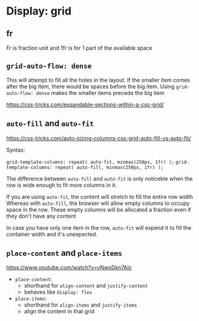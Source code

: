 # Display: grid

## fr

Fr is fraction unit and 1fr is for 1 part of the available space

## `grid-auto-flow: dense`

This will attempt to fill all the holes in the layout. If the smaller item comes after the big item, there would be spaces before the big item. Using `grid-auto-flow: dense` makes the smaller items precede the big item

<https://css-tricks.com/expandable-sections-within-a-css-grid/>

## `auto-fill` and `auto-fit`

<https://css-tricks.com/auto-sizing-columns-css-grid-auto-fill-vs-auto-fit/>

Syntax:

`grid-template-columns: repeat( auto-fit, minmax(250px, 1fr) );`
`grid-template-columns: repeat( auto-fill, minmax(250px, 1fr) );`

The difference between `auto-fill` and `auto-fit` is only noticeble when the row is wide enough to fit more columns in it.

If you are using `auto-fit`, the content will stretch to fill the entire row width
Whereas with `auto-fill`, the browser will allow empty columns to occupy space in the row. These empty columns will be allocated a fraction even if they don't have any content

In case you have only one item in the row, `auto-fit` will expend it to fill the container width and it's unexpected.

## `place-content` and `place-items`

<https://www.youtube.com/watch?v=vNwoDkn7AIc>

- `place-content`: 
  - shorthand for `align-content` and `justify-content`
  - behaves like `display: flex`
- `place-items`:
  - shorthand for `align-items` and `justify-items`
  - align the content in that grid